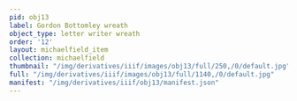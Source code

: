 ```yaml
---
pid: obj13
label: Gordon Bottomley wreath
object_type: letter writer wreath
order: '12'
layout: michaelfield_item
collection: michaelfield
thumbnail: "/img/derivatives/iiif/images/obj13/full/250,/0/default.jpg"
full: "/img/derivatives/iiif/images/obj13/full/1140,/0/default.jpg"
manifest: "/img/derivatives/iiif/obj13/manifest.json"
---
```

